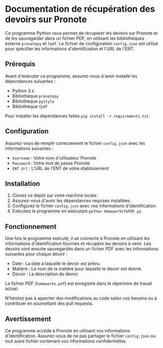 # Documentation de récupération des devoirs sur Pronote

Ce programme Python vous permet de récupérer les devoirs sur Pronote et de les sauvegarder dans un fichier PDF, en utilisant les bibliothèques externe `pronotepy` et `fpdf`. Le fichier de configuration `config.json` est utilisé pour spécifier les informations d'identification et l'URL de l'ENT.

## Prérequis

Avant d'exécuter ce programme, assurez-vous d'avoir installé les dépendances suivantes :

- Python 3.x
- Bibliothèque `pronotepy`
- Bibliothèque `pystyle`
- Bibliothèque `fpdf`

Pour installer les dépendances faites `pip install -r requirements.txt`.

## Configuration

Assurez-vous de remplir correctement le fichier `config.json` avec les informations suivantes :

- `Username` : Votre nom d'utilisateur Pronote
- `Password` : Votre mot de passe Pronote
- `ENT Url` : L'URL de l'ENT de votre établissement

## Installation

1. Clonez ce dépôt sur votre machine locale.
2. Assurez-vous d'avoir les dépendances requises installées.
3. Configurez le fichier `config.json` avec vos informations d'identification.
4. Exécutez le programme en exécutant `python HomeworksToPDF.py`.

## Fonctionnement

Une fois le programme exécuté, il se connecte à Pronote en utilisant les informations d'identification fournies et récupère les devoirs à venir. Les devoirs sont ensuite sauvegardés dans un fichier PDF avec les informations suivantes pour chaque devoir :

- Date : La date à laquelle le devoir est prévu.
- Matière : Le nom de la matière pour laquelle le devoir est donné.
- Devoir : La description du devoir.

Le fichier PDF (`homeworks.pdf`) est enregistré dans le répertoire de travail actuel.

N'hésitez pas à apporter des modifications au code selon vos besoins ou à contribuer en soumettant des pull requests.

## Avertissement

Ce programme accède à Pronote en utilisant vos informations d'identification. Assurez-vous de ne pas partager le fichier `config.json` ou tout autre fichier contenant vos informations confidentielles.
